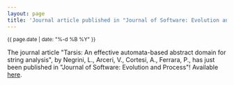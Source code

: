 ```yaml
---
layout: page
title: 'Journal article published in "Journal of Software: Evolution and Process"!'
---
```


<small>{{ page.date | date: "%-d %B %Y" }}</small>

The journal article "Tarsis: An effective automata-based abstract domain for string analysis", by Negrini, L., Arceri, V., Cortesi, A., Ferrara, P., has just been published in "Journal of Software: Evolution and Process"! Available [here](https://doi.org/10.1002/smr.2647).
